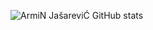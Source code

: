 ![ArmiN JašareviĆ GitHub stats](https://github-readme-stats.vercel.app/api?username=home-22&count_private=true&show_icons=true)




